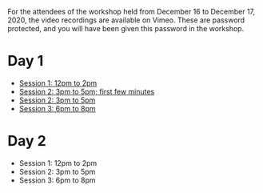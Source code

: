 For the attendees of the workshop held from December 16 to December 17, 2020, the video recordings are available on Vimeo.
These are password protected, and you will have been given this password in the workshop.

# Day 1

* [Session 1: 12pm to 2pm](https://vimeo.com/491645186)
* [Session 2: 3pm to 5pm; first few minutes](https://vimeo.com/491720317) 
* [Session 2: 3pm to 5pm](https://vimeo.com/491720577)
* [Session 3: 6pm to 8pm](https://vimeo.com/491787730)

# Day 2

* Session 1: 12pm to 2pm
* Session 2: 3pm to 5pm
* Session 3: 6pm to 8pm

